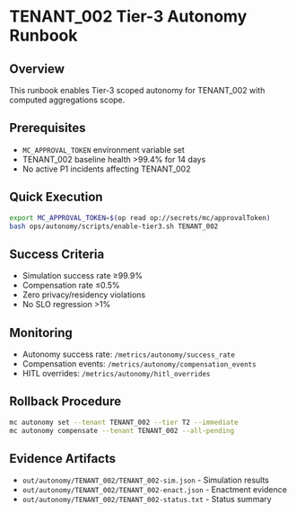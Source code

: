 # TENANT_002 Tier-3 Autonomy Runbook

## Overview
This runbook enables Tier-3 scoped autonomy for TENANT_002 with computed aggregations scope.

## Prerequisites
- `MC_APPROVAL_TOKEN` environment variable set
- TENANT_002 baseline health >99.4% for 14 days
- No active P1 incidents affecting TENANT_002

## Quick Execution
```bash
export MC_APPROVAL_TOKEN=$(op read op://secrets/mc/approvalToken)
bash ops/autonomy/scripts/enable-tier3.sh TENANT_002
```

## Success Criteria
- Simulation success rate ≥99.9%
- Compensation rate ≤0.5%
- Zero privacy/residency violations
- No SLO regression >1%

## Monitoring
- Autonomy success rate: `/metrics/autonomy/success_rate`
- Compensation events: `/metrics/autonomy/compensation_events`
- HITL overrides: `/metrics/autonomy/hitl_overrides`

## Rollback Procedure
```bash
mc autonomy set --tenant TENANT_002 --tier T2 --immediate
mc autonomy compensate --tenant TENANT_002 --all-pending
```

## Evidence Artifacts
- `out/autonomy/TENANT_002/TENANT_002-sim.json` - Simulation results
- `out/autonomy/TENANT_002/TENANT_002-enact.json` - Enactment evidence
- `out/autonomy/TENANT_002/TENANT_002-status.txt` - Status summary
